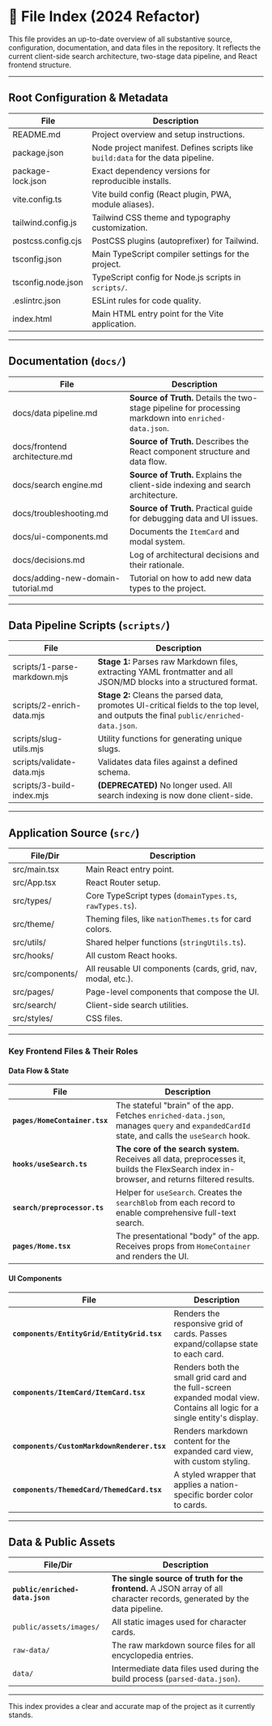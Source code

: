 # 📁 File Index (2024 Refactor)

This file provides an up-to-date overview of all substantive source, configuration, documentation, and data files in the repository. It reflects the current client-side search architecture, two-stage data pipeline, and React frontend structure.

---

## Root Configuration & Metadata
| File | Description |
|------|-------------|
| README.md | Project overview and setup instructions. |
| package.json | Node project manifest. Defines scripts like `build:data` for the data pipeline. |
| package-lock.json | Exact dependency versions for reproducible installs. |
| vite.config.ts | Vite build config (React plugin, PWA, module aliases). |
| tailwind.config.js | Tailwind CSS theme and typography customization. |
| postcss.config.cjs | PostCSS plugins (autoprefixer) for Tailwind. |
| tsconfig.json | Main TypeScript compiler settings for the project. |
| tsconfig.node.json | TypeScript config for Node.js scripts in `scripts/`. |
| .eslintrc.json | ESLint rules for code quality. |
| index.html | Main HTML entry point for the Vite application. |

---

## Documentation (`docs/`)
| File | Description |
|------|-------------|
| docs/data pipeline.md | **Source of Truth.** Details the two-stage pipeline for processing markdown into `enriched-data.json`. |
| docs/frontend architecture.md | **Source of Truth.** Describes the React component structure and data flow. |
| docs/search engine.md | **Source of Truth.** Explains the client-side indexing and search architecture. |
| docs/troubleshooting.md | **Source of Truth.** Practical guide for debugging data and UI issues. |
| docs/ui-components.md | Documents the `ItemCard` and modal system. |
| docs/decisions.md | Log of architectural decisions and their rationale. |
| docs/adding-new-domain-tutorial.md | Tutorial on how to add new data types to the project. |

---

## Data Pipeline Scripts (`scripts/`)
| File | Description |
|------|-------------|
| scripts/1-parse-markdown.mjs | **Stage 1:** Parses raw Markdown files, extracting YAML frontmatter and all JSON/MD blocks into a structured format. |
| scripts/2-enrich-data.mjs | **Stage 2:** Cleans the parsed data, promotes UI-critical fields to the top level, and outputs the final `public/enriched-data.json`. |
| scripts/slug-utils.mjs | Utility functions for generating unique slugs. |
| scripts/validate-data.mjs | Validates data files against a defined schema. |
| scripts/3-build-index.mjs | **(DEPRECATED)** No longer used. All search indexing is now done client-side. |

---

## Application Source (`src/`)
| File/Dir | Description |
|----------|-------------|
| src/main.tsx | Main React entry point. |
| src/App.tsx | React Router setup. |
| src/types/ | Core TypeScript types (`domainTypes.ts`, `rawTypes.ts`). |
| src/theme/ | Theming files, like `nationThemes.ts` for card colors. |
| src/utils/ | Shared helper functions (`stringUtils.ts`). |
| src/hooks/ | All custom React hooks. |
| src/components/ | All reusable UI components (cards, grid, nav, modal, etc.). |
| src/pages/ | Page-level components that compose the UI. |
| src/search/ | Client-side search utilities. |
| src/styles/ | CSS files. |

---

### Key Frontend Files & Their Roles

#### **Data Flow & State**
| File | Description |
|------|-------------|
| **`pages/HomeContainer.tsx`** | The stateful "brain" of the app. Fetches `enriched-data.json`, manages `query` and `expandedCardId` state, and calls the `useSearch` hook. |
| **`hooks/useSearch.ts`** | **The core of the search system.** Receives all data, preprocesses it, builds the FlexSearch index in-browser, and returns filtered results. |
| **`search/preprocessor.ts`** | Helper for `useSearch`. Creates the `searchBlob` from each record to enable comprehensive full-text search. |
| **`pages/Home.tsx`** | The presentational "body" of the app. Receives props from `HomeContainer` and renders the UI. |

#### **UI Components**
| File | Description |
|------|-------------|
| **`components/EntityGrid/EntityGrid.tsx`** | Renders the responsive grid of cards. Passes expand/collapse state to each card. |
| **`components/ItemCard/ItemCard.tsx`** | Renders both the small grid card and the full-screen expanded modal view. Contains all logic for a single entity's display. |
| **`components/CustomMarkdownRenderer.tsx`** | Renders markdown content for the expanded card view, with custom styling. |
| **`components/ThemedCard/ThemedCard.tsx`** | A styled wrapper that applies a nation-specific border color to cards. |

---

## Data & Public Assets
| File/Dir | Description |
|------|-------------|
| **`public/enriched-data.json`** | **The single source of truth for the frontend.** A JSON array of all character records, generated by the data pipeline. |
| `public/assets/images/` | All static images used for character cards. |
| `raw-data/` | The raw markdown source files for all encyclopedia entries. |
| `data/` | Intermediate data files used during the build process (`parsed-data.json`). |

---

This index provides a clear and accurate map of the project as it currently stands.